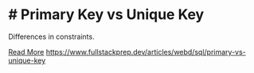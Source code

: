 # # Primary Key vs Unique Key

Differences in constraints.

[Read More](https://www.fullstackprep.dev/articles/webd/sql/primary-vs-unique-key) https://www.fullstackprep.dev/articles/webd/sql/primary-vs-unique-key
